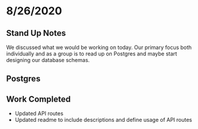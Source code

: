 # 8/26/2020

## Stand Up Notes

We discussed what we would be working on today. Our primary focus both individually and as a group is to read up on Postgres and maybe start designing our database schemas.

## Postgres

## Work Completed

- Updated API routes
- Updated readme to include descriptions and define usage of API routes